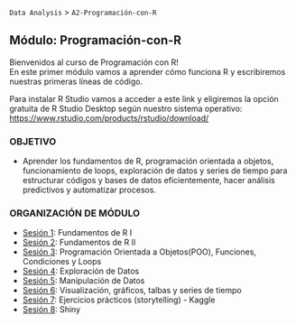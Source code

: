  `Data Analysis` > `A2-Programación-con-R`

## Módulo: Programación-con-R

Bienvenidos al curso de Programación con R!   
En este primer módulo vamos a aprender cómo funciona R y escribiremos nuestras primeras líneas de código. 

Para instalar R Studio vamos a acceder a este link y eligiremos la opción gratuita de R Studio Desktop según nuestro sistema operativo: https://www.rstudio.com/products/rstudio/download/


### OBJETIVO

 - Aprender los fundamentos de R, programación orientada a objetos, funcionamiento de loops, exploración de datos y series de tiempo para estructurar códigos y bases de datos eficientemente, hacer análisis predictivos y automatizar procesos. 			

### ORGANIZACIÓN DE MÓDULO

 - [Sesión 1](Sesion-01): Fundamentos de R I	
 - [Sesión 2](Sesion-02): Fundamentos de R II	
 - [Sesión 3](Sesion-03): Programación Orientada a Objetos(POO), Funciones, Condiciones y Loops	
 - [Sesión 4](Sesion-04): Exploración de Datos
 - [Sesión 5](Sesion-05): Manipulación de Datos
 - [Sesión 6](Sesion-06): Visualización, gráficos, talbas y series de tiempo	
 - [Sesión 7](Sesion-07): Ejercicios prácticos (storytelling) - Kaggle	
 - [Sesión 8](Sesion-08): Shiny	
